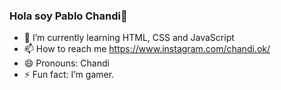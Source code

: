 ### Hola soy Pablo Chandi👋

<!--
**PabloChandi/PabloChandi** is a ✨ _special_ ✨ repository because its `README.md` (this file) appears on your GitHub profile.
-->

<!-- Here are some ideas to get you started:

- 🔭 I’m currently working on ... -->
- 🌱 I’m currently learning HTML, CSS and JavaScript
- 📫 How to reach me https://www.instagram.com/chandi.ok/
- 😄 Pronouns: Chandi
- ⚡ Fun fact: I’m gamer.

